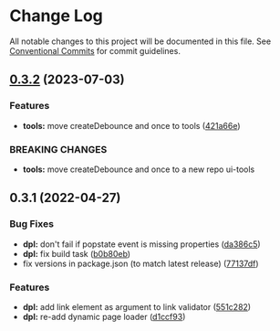# Change Log

All notable changes to this project will be documented in this file.
See [Conventional Commits](https://conventionalcommits.org) for commit guidelines.

## [0.3.2](https://github.com/joinbox/ui-components/compare/@joinbox/dynamicpageloader@0.3.1...@joinbox/dynamicpageloader@0.3.2) (2023-07-03)


### Features

* **tools:** move createDebounce and once to tools ([421a66e](https://github.com/joinbox/ui-components/commit/421a66ee43154be4980aabbdc39f198532ab246c))


### BREAKING CHANGES

* **tools:** move createDebounce and once to a new repo ui-tools





## 0.3.1 (2022-04-27)


### Bug Fixes

* **dpl:** don't fail if popstate event is missing properties ([da386c5](https://github.com/joinbox/ui-components/commit/da386c56cecb63e669b17e73902348dc7e1825dd))
* **dpl:** fix build task ([b0b80eb](https://github.com/joinbox/ui-components/commit/b0b80ebb9e5e38a49c60843160d697843b235d04))
* fix versions in package.json (to match latest release) ([77137df](https://github.com/joinbox/ui-components/commit/77137df6758b2d39ee06941ba3e6a062c1f5b9e4))


### Features

* **dpl:** add link element as argument to link validator ([551c282](https://github.com/joinbox/ui-components/commit/551c282b35cf303ccd140d8422526dbf548d1dc9))
* **dpl:** re-add dynamic page loader ([d1ccf93](https://github.com/joinbox/ui-components/commit/d1ccf938cdc81d675bd98af81afbde714b0072e6))
